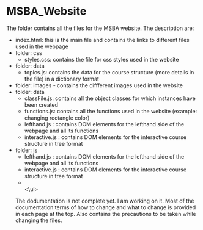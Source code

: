 # MSBA_Website
The folder contains all the files for the MSBA website. The description are:<br>
<ul>
  <li> index.html: this is the main file and contains the links to different files used in the webpage </li>
  
  <li> folder: css
   <ul>
     <li> styles.css: contains the file for css styles used in the website </li>
   </ul>
  </li>
  
  
  <li> folder: data
   <ul>
     <li> topics.js: contains the data for the course structure (more details in the file) in a dictionary format</li>
   </ul>
  </li>

  <li> folder: images - contains the diffferent images used in the website </li>
  
  <li> folder: data
   <ul>
     <li> classFile.js: contains all the object classes for which instances have been created </li>
     <li> functions.js: contains all the functions used in the website (example: changing rectangle color)</li>
     <li> lefthand.js : contains DOM elements for the lefthand side of the webpage and all its functions </li>
     <li> interactive.js : contains DOM elements for the interactive course structure in tree format </li>
   </ul>
  </li>
  
   <li> folder: js
   <ul>
     <li> lefthand.js : contains DOM elements for the lefthand side of the webpage and all its functions </li>
     <li> interactive.js : contains DOM elements for the interactive course structure in tree format </li>
     <li></li>
   <\ul>
  </li>
     
  
 
 </ul>
 
The dodumentation is not complete yet. I am working on it. Most of the documentation terms of how to change and what to change is provided in each page at the top. Also contains the precautions to be taken while changing the files.
